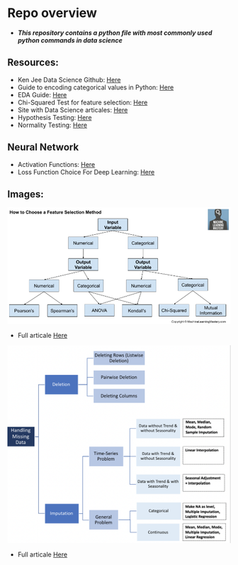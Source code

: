 # Repo overview
* ***This repository contains a python file with most commonly used python commands in data science***

## Resources:
* Ken Jee Data Science Github: [Here](https://github.com/PlayingNumbers/data_science_starter/blob/master/ds_common_functions.py)
* Guide to encoding categorical values in Python: [Here](https://pbpython.com/categorical-encoding.html)
* EDA Guide: [Here](https://towardsdatascience.com/an-extensive-guide-to-exploratory-data-analysis-ddd99a03199e)
* Chi-Squared Test for feature selection: [Here](https://towardsdatascience.com/chi-square-test-for-feature-selection-in-machine-learning-206b1f0b8223)
* Site with Data Science articales: [Here](https://towardsdatascience.com/)
* Hypothesis Testing: [Here](https://machinelearningmastery.com/statistical-hypothesis-tests-in-python-cheat-sheet/)
* Normality Testing: [Here](https://machinelearningmastery.com/a-gentle-introduction-to-normality-tests-in-python/)

## Neural Network
* Activation Functions: [Here](https://towardsdatascience.com/activation-functions-neural-networks-1cbd9f8d91d6)
* Loss Function Choice For Deep Learning: [Here](https://machinelearningmastery.com/how-to-choose-loss-functions-when-training-deep-learning-neural-networks/)

## Images:
![alt text][Image1]
* Full articale [Here](https://machinelearningmastery.com/feature-selection-with-real-and-categorical-data/)

![alt text][Image2]
* Full articale [Here](https://towardsdatascience.com/how-to-handle-missing-data-8646b18db0d4)

[Image1]: https://github.com/AlexOsokin97/ds_starter_commands/blob/master/Images/How-to-Choose-Feature-Selection-Methods-For-Machine-Learning.png "Feature_Selection_Methods"
[Image2]: https://github.com/AlexOsokin97/ds_starter_commands/blob/master/Images/Handling_Missing_Data.png
